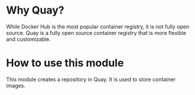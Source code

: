 # Why Quay?

While Docker Hub is the most popular container registry, it is not fully open source. Quay is a fully open source container registry that is more flexible and customizable.

# How to use this module

This module creates a repository in Quay. It is used to store container images.

